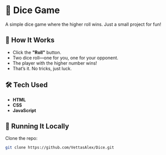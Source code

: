 # 🎲 Dice Game  

A simple dice game where the higher roll wins. Just a small project for fun!  

## 🚀 How It Works  
- Click the **"Roll"** button.  
- Two dice roll—one for you, one for your opponent.  
- The player with the higher number wins!  
- That’s it. No tricks, just luck.  

## 🛠 Tech Used  
- **HTML**  
- **CSS**  
- **JavaScript**  

## 🔧 Running It Locally  
Clone the repo:  

```bash
git clone https://github.com/VettasAlex/Dice.git
